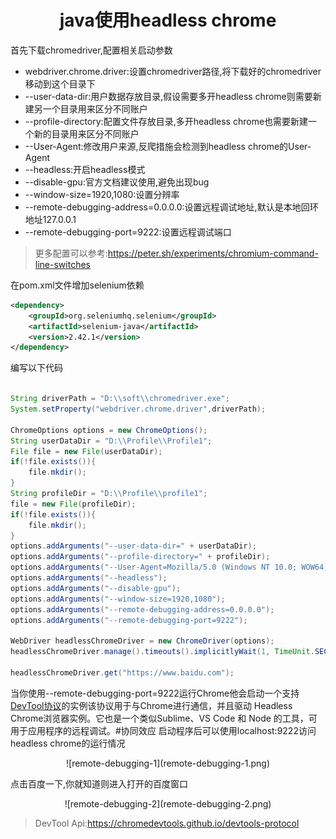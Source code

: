 # <center>java使用headless chrome
首先下载chromedriver,配置相关启动参数
- webdriver.chrome.driver:设置chromedriver路径,将下载好的chromedriver移动到这个目录下
- --user-data-dir:用户数据存放目录,假设需要多开headless chrome则需要新建另一个目录用来区分不同账户
- --profile-directory:配置文件存放目录,多开headless chrome也需要新建一个新的目录用来区分不同账户
- --User-Agent:修改用户来源,反爬措施会检测到headless chrome的User-Agent
- --headless:开启headless模式
- --disable-gpu:官方文档建议使用,避免出现bug
- --window-size=1920,1080:设置分辨率
- --remote-debugging-address=0.0.0.0:设置远程调试地址,默认是本地回环地址127.0.0.1
- --remote-debugging-port=9222:设置远程调试端口

> 更多配置可以参考:https://peter.sh/experiments/chromium-command-line-switches

在pom.xml文件增加selenium依赖
```xml
<dependency>
    <groupId>org.seleniumhq.selenium</groupId>
    <artifactId>selenium-java</artifactId>
    <version>2.42.1</version>
</dependency>
```

编写以下代码
```java

String driverPath = "D:\\soft\\chromedriver.exe";
System.setProperty("webdriver.chrome.driver",driverPath);

ChromeOptions options = new ChromeOptions();
String userDataDir = "D:\\Profile\\Profile1";
File file = new File(userDataDir);
if(!file.exists()){
    file.mkdir();
}
String profileDir = "D:\\Profile\\profile1";
file = new File(profileDir);
if(!file.exists()){
    file.mkdir();
}
options.addArguments("--user-data-dir=" + userDataDir);
options.addArguments("--profile-directory=" + profileDir);
options.addArguments("--User-Agent=Mozilla/5.0 (Windows NT 10.0; WOW64) AppleWebKit/537.36 (KHTML, like Gecko) Chrome/71.0.3578.80 Safari/537.36");
options.addArguments("--headless");
options.addArguments("--disable-gpu");
options.addArguments("--window-size=1920,1080");
options.addArguments("--remote-debugging-address=0.0.0.0");
options.addArguments("--remote-debugging-port=9222");

WebDriver headlessChromeDriver = new ChromeDriver(options);
headlessChromeDriver.manage().timeouts().implicitlyWait(1, TimeUnit.SECONDS);

headlessChromeDriver.get("https://www.baidu.com");
```
当你使用--remote-debugging-port=9222运行Chrome他会启动一个支持[DevTool协议](https://chromedevtools.github.io/devtools-protocol)的实例该协议用于与Chrome进行通信，并且驱动 Headless Chrome浏览器实例。它也是一个类似Sublime、VS Code 和 Node 的工具，可用于应用程序的远程调试。#协同效应
启动程序后可以使用localhost:9222访问headless chrome的运行情况
<center>![remote-debugging-1](remote-debugging-1.png)</center>

点击百度一下,你就知道则进入打开的百度窗口
<center>![remote-debugging-2](remote-debugging-2.png)</center>

>DevTool Api:https://chromedevtools.github.io/devtools-protocol
